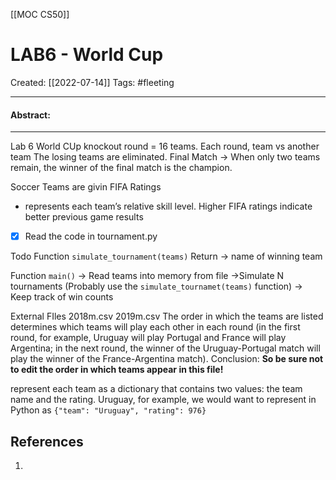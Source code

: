 [[MOC CS50]]

# LAB6 - World Cup
Created:  [[2022-07-14]]
Tags: #fleeting 

---
#### Abstract:


---
Lab 6 World CUp
knockout round = 16 teams.
Each round, team vs another team
The losing teams are eliminated. 
Final Match -> When only two teams remain, 
                       the winner of the final match is the champion.
   
Soccer Teams are givin FIFA Ratings
- represents each team’s relative skill level.
Higher FIFA ratings indicate better previous game results

- [x] Read the code in tournament.py

Todo
Function `simulate_tournament(teams)`
Return -> name of winning team

Function `main()`
-> Read teams into memory from file
->Simulate N tournaments  (Probably use the `simulate_tournamet(teams)` function)
    -> Keep track of win counts 

External FIles
2018m.csv
2019m.csv
The order in which the teams are listed determines which teams will play each other in each round (in the first round, for example, Uruguay will play Portugal and France will play Argentina; in the next round, the winner of the Uruguay-Portugal match will play the winner of the France-Argentina match). 
Conclusion: **So be sure not to edit the order in which teams appear in this file!**

represent each team as a dictionary that contains two values: the team name and the rating. Uruguay, for example, we would want to represent in Python as `{"team": "Uruguay", "rating": 976}`




## References
1. 